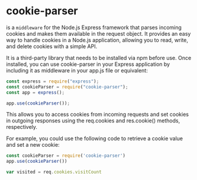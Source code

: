 # cookie-parser 
is a `middleware` for the Node.js Express framework that parses incoming cookies and makes them available in the request object.
It provides an easy way to handle cookies in a Node.js application, allowing you to read, write, and delete cookies with a simple API.

It is a third-party library that needs to be installed via npm before use. Once installed, you can use cookie-parser in your Express application by including it as middleware in your app.js file or equivalent:
```javascript
const express = require("express");
const cookieParser = require("cookie-parser");
const app = express();

app.use(cookieParser());
```

This allows you to access cookies from incoming requests and set cookies in outgoing responses using the req.cookies and res.cookie() methods, respectively.

For example, you could use the following code to retrieve a cookie value and set a new cookie:

```javascript
const cookieParser = require('cookie-parser')
app.use(cookieParser())

var visited = req.cookies.visitCount
```